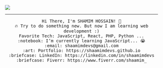 <img src="https://github.com/shamimINFO/shamiminfo/blob/master/Banner(1).png">
<hr></hr>
<p align="center">
  <samp>
    Hi There, I'm SHAMIM HOSSAIN! 👋 <br>
    🔥 Try to do something new. But now I am learning web development :) <br>
    Favorite Tech: JavaScript, React, PHP, Python ... <br>
    :notebook: I’m currently learning JavaScript... 😭  <br>
    :email:	shaamimdevs@gmail.com <br>
    :art: Portfolio: https://shaamimdevs.github.io <br>
    :briefcase: LinkedIn: https://linkedin.com/in/shaamimdevs <br>
    :briefcase: Fiverr: https://www.fiverr.com/shaamim_
  </samp>
</p>
